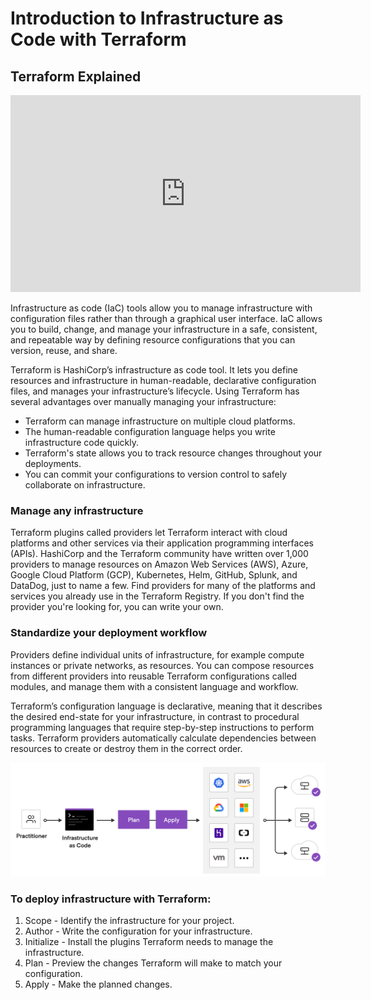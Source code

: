 # Introduction to Infrastructure as Code with Terraform

## Terraform Explained

<iframe width="560" height="315" src="https://www.youtube.com/embed/HmxkYNv1ksg" title="YouTube video player" frameborder="0" allow="accelerometer; autoplay; clipboard-write; encrypted-media; gyroscope; picture-in-picture" allowfullscreen></iframe>


Infrastructure as code (IaC) tools allow you to manage infrastructure with configuration files rather than through a graphical user interface. IaC allows you to build, change, and manage your infrastructure in a safe, consistent, and repeatable way by defining resource configurations that you can version, reuse, and share.

Terraform is HashiCorp’s infrastructure as code tool. It lets you define resources and infrastructure in human-readable, declarative configuration files, and manages your infrastructure’s lifecycle. Using Terraform has several advantages over manually managing your infrastructure:

* Terraform can manage infrastructure on multiple cloud platforms.
* The human-readable configuration language helps you write infrastructure code quickly.
* Terraform's state allows you to track resource changes throughout your deployments.
* You can commit your configurations to version control to safely collaborate on infrastructure.

### Manage any infrastructure

Terraform plugins called providers let Terraform interact with cloud platforms and other services via their application programming interfaces (APIs). HashiCorp and the Terraform community have written over 1,000 providers to manage resources on Amazon Web Services (AWS), Azure, Google Cloud Platform (GCP), Kubernetes, Helm, GitHub, Splunk, and DataDog, just to name a few. Find providers for many of the platforms and services you already use in the Terraform Registry. If you don't find the provider you're looking for, you can write your own.


### Standardize your deployment workflow

Providers define individual units of infrastructure, for example compute instances or private networks, as resources. You can compose resources from different providers into reusable Terraform configurations called modules, and manage them with a consistent language and workflow.

Terraform’s configuration language is declarative, meaning that it describes the desired end-state for your infrastructure, in contrast to procedural programming languages that require step-by-step instructions to perform tasks. Terraform providers automatically calculate dependencies between resources to create or destroy them in the correct order.


![](assets/img/img.png)

### To deploy infrastructure with Terraform:

1. Scope - Identify the infrastructure for your project.
1. Author - Write the configuration for your infrastructure.
1. Initialize - Install the plugins Terraform needs to manage the infrastructure.
1. Plan - Preview the changes Terraform will make to match your configuration.
1. Apply - Make the planned changes.





